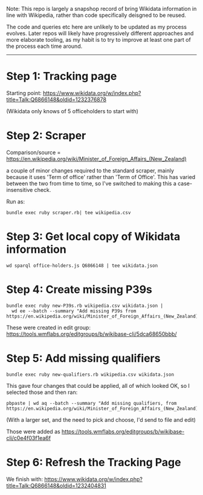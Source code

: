 Note: This repo is largely a snapshop record of bring Wikidata
information in line with Wikipedia, rather than code specifically
deisgned to be reused.

The code and queries etc here are unlikely to be updated as my process
evolves. Later repos will likely have progressively different approaches
and more elaborate tooling, as my habit is to try to improve at least
one part of the process each time around.

---------

Step 1: Tracking page
=====================

Starting point: https://www.wikidata.org/w/index.php?title=Talk:Q6866148&oldid=1232376878

(Wikidata only knows of 5 officeholders to start with)

Step 2: Scraper
===============

Comparison/source = https://en.wikipedia.org/wiki/Minister_of_Foreign_Affairs_(New_Zealand)

a couple of minor changes required to the standard scraper, mainly
because it uses 'Term of office' rather than 'Term of Office'. This has
varied between the two from time to time, so I've switched to making
this a case-insensitive check.

Run as:

    bundle exec ruby scraper.rb| tee wikipedia.csv

Step 3: Get local copy of Wikidata information
==============================================

    wd sparql office-holders.js Q6866148 | tee wikidata.json

Step 4: Create missing P39s
===========================

    bundle exec ruby new-P39s.rb wikipedia.csv wikidata.json |
      wd ee --batch --summary "Add missing P39s from https://en.wikipedia.org/wiki/Minister_of_Foreign_Affairs_(New_Zealand)"

These were created in edit group: https://tools.wmflabs.org/editgroups/b/wikibase-cli/5dca68650bbb/

Step 5: Add missing qualifiers
==============================

    bundle exec ruby new-qualifiers.rb wikipedia.csv wikidata.json

This gave four changes that could be applied, all of which looked OK,
so I selected those and then ran:

    pbpaste | wd aq --batch --summary "Add missing qualifiers, from https://en.wikipedia.org/wiki/Minister_of_Foreign_Affairs_(New_Zealand)"

(With a larger set, and the need to pick and choose, I'd send to file
and edit)

Those were added as https://tools.wmflabs.org/editgroups/b/wikibase-cli/c0e4f03f1ea6f

Step 6: Refresh the Tracking Page
=================================

We finish with: https://www.wikidata.org/w/index.php?title=Talk:Q6866148&oldid=1232404831

